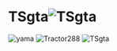 # TSgta![TSgta](https://user-images.githubusercontent.com/108154732/175665531-2511daea-333e-41f8-a046-1b0dfb404352.png)
![yama](https://user-images.githubusercontent.com/108154732/175665600-5c922492-96c7-4adc-96c3-a413aae63a56.png)
![Tractor288](https://user-images.githubusercontent.com/108154732/175665611-e5b32ab7-c2dc-437d-8b4f-a44bc904da2e.png)
![TSgta](https://user-images.githubusercontent.com/108154732/175665614-bce798b8-14de-4763-bd99-abfaf3084be8.png)

